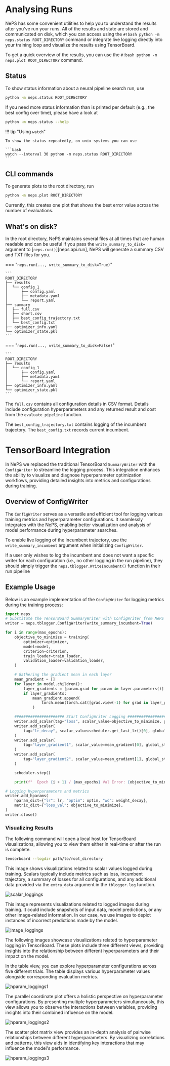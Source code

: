 # Analysing Runs
NePS has some convenient utilities to help you to understand the results after you've run your runs.
All of the results and state are stored and communicated on disk, which you can access using
the `#!bash python -m neps.status ROOT_DIRECTORY` command or integrate live logging directly into your training loop
and visualize the results using TensorBoard.

To get a quick overview of the results, you can use the `#!bash python -m neps.plot ROOT_DIRECTORY` command.

## Status

To show status information about a neural pipeline search run, use

```bash
python -m neps.status ROOT_DIRECTORY
```

If you need more status information than is printed per default (e.g., the best config over time), please have a look at

```bash
python -m neps.status --help
```

!!! tip "Using `watch`"

    To show the status repeatedly, on unix systems you can use

    ```bash
    watch --interval 30 python -m neps.status ROOT_DIRECTORY
    ```

## CLI commands

To generate plots to the root directory, run

```bash
python -m neps.plot ROOT_DIRECTORY
```

Currently, this creates one plot that shows the best error value across the number of evaluations.

## What's on disk?
In the root directory, NePS maintains several files at all times that are human readable and can be useful
If you pass the `write_summary_to_disk=` argument to [`neps.run()`][neps.api.run],
NePS will generate a summary CSV and TXT files for you.  

=== "`neps.run(..., write_summary_to_disk=True)`"

    ```
    ROOT_DIRECTORY
    ├── results
    │  └── config_1
    │      ├── config.yaml
    │      ├── metadata.yaml
    │      └── report.yaml
    ├── summary
    │  ├── full.csv
    │  ├── short.csv
    │  ├── best_config_trajectory.txt
    │  └── best_config.txt
    ├── optimizer_info.yaml
    └── optimizer_state.pkl
    ```


=== "`neps.run(..., write_summary_to_disk=False)`"

    ```
    ROOT_DIRECTORY
    ├── results
    │  └── config_1
    │      ├── config.yaml
    │      ├── metadata.yaml
    │      └── report.yaml
    ├── optimizer_info.yaml
    └── optimizer_state.pkl
    ```


The `full.csv` contains all configuration details in CSV format.
Details include configuration hyperparameters and any returned result and cost from the `evaluate_pipeline` function.

The `best_config_trajectory.txt` contains logging of the incumbent trajectory.
The `best_config.txt` records current incumbent.

# TensorBoard Integration

In NePS we replaced the traditional TensorBoard `SummaryWriter` with the `ConfigWriter` to streamline the logging process. This integration enhances the ability to visualize and diagnose hyperparameter optimization workflows, providing detailed insights into metrics and configurations during training.

## Overview of ConfigWriter

The `ConfigWriter` serves as a versatile and efficient tool for logging various training metrics and hyperparameter configurations. It seamlessly integrates with the NePS, enabling better visualization and analysis of model performance during hyperparameter searches.

To enable live logging of the incumbent trajectory, use the `write_summary_incumbent` argument when initializing `ConfigWriter`.

If a user only wishes to log the incumbent and does not want a specific writer for each configuration (i.e., no other logging in the run pipeline), they should simply trigger the `neps.tblogger.WriteIncumbent()` function in their run pipeline

## Example Usage

Below is an example implementation of the `ConfigWriter` for logging metrics during the training process:

```python
import neps
# Substitute the TensorBoard SummaryWriter with ConfigWriter from NePS
writer = neps.tblogger.ConfigWriter(write_summary_incumbent=True)

for i in range(max_epochs):
    objective_to_minimize = training(
        optimizer=optimizer,
        model=model,
        criterion=criterion,
        train_loader=train_loader,
        validation_loader=validation_loader,
    )

    # Gathering the gradient mean in each layer
    mean_gradient = []
    for layer in model.children():
        layer_gradients = [param.grad for param in layer.parameters()]
        if layer_gradients:
            mean_gradient.append(
                torch.mean(torch.cat([grad.view(-1) for grad in layer_gradients]))
            )

    ###################### Start ConfigWriter Logging ######################
    writer.add_scalar(tag="loss", scalar_value=objective_to_minimize, global_step=i)
    writer.add_scalar(
        tag="lr_decay", scalar_value=scheduler.get_last_lr()[0], global_step=i
    )
    writer.add_scalar(
        tag="layer_gradient1", scalar_value=mean_gradient[0], global_step=i
    )
    writer.add_scalar(
        tag="layer_gradient2", scalar_value=mean_gradient[1], global_step=i
    )

    scheduler.step()

    print(f"  Epoch {i + 1} / {max_epochs} Val Error: {objective_to_minimize} ")

# Logging hyperparameters and metrics
writer.add_hparams(
    hparam_dict={"lr": lr, "optim": optim, "wd": weight_decay},
    metric_dict={"loss_val": objective_to_minimize},
)
writer.close()
```

### Visualizing Results

The following command will open a local host for TensorBoard visualizations, allowing you to view them either in real-time or after the run is complete.

```bash
tensorboard --logdir path/to/root_directory
```

This image shows visualizations related to scalar values logged during training. Scalars typically include metrics such as loss, incumbent trajectory, a summary of losses for all configurations, and any additional data provided via the `extra_data` argument in the `tblogger.log` function.

![scalar_loggings](../doc_images/tensorboard/tblogger_scalar.jpg)

This image represents visualizations related to logged images during training.
It could include snapshots of input data, model predictions, or any other image-related information.
In our case, we use images to depict instances of incorrect predictions made by the model.

![image_loggings](../doc_images/tensorboard/tblogger_image.jpg)

The following images showcase visualizations related to hyperparameter logging in TensorBoard.
These plots include three different views, providing insights into the relationship between different hyperparameters and their impact on the model.

In the table view, you can explore hyperparameter configurations across five different trials.
The table displays various hyperparameter values alongside corresponding evaluation metrics.

![hparam_loggings1](../doc_images/tensorboard/tblogger_hparam1.jpg)

The parallel coordinate plot offers a holistic perspective on hyperparameter configurations.
By presenting multiple hyperparameters simultaneously, this view allows you to observe the interactions between variables, providing insights into their combined influence on the model.

![hparam_loggings2](../doc_images/tensorboard/tblogger_hparam2.jpg)

The scatter plot matrix view provides an in-depth analysis of pairwise relationships between different hyperparameters.
By visualizing correlations and patterns, this view aids in identifying key interactions that may influence the model's performance.

![hparam_loggings3](../doc_images/tensorboard/tblogger_hparam3.jpg)
